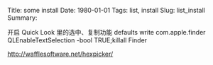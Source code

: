 Title: some install
Date: 1980-01-01
Tags: list, install
Slug: list_install
Summary:



开启 Quick Look 里的选中、复制功能
defaults write com.apple.finder QLEnableTextSelection -bool TRUE;killall Finder


http://wafflesoftware.net/hexpicker/
